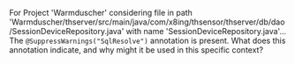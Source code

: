For Project 'Warmduscher' considering file in path 'Warmduscher/thserver/src/main/java/com/x8ing/thsensor/thserver/db/dao/SessionDeviceRepository.java' with name 'SessionDeviceRepository.java'... 
The `@SuppressWarnings("SqlResolve")` annotation is present. What does this annotation indicate, and why might it be used in this specific context?